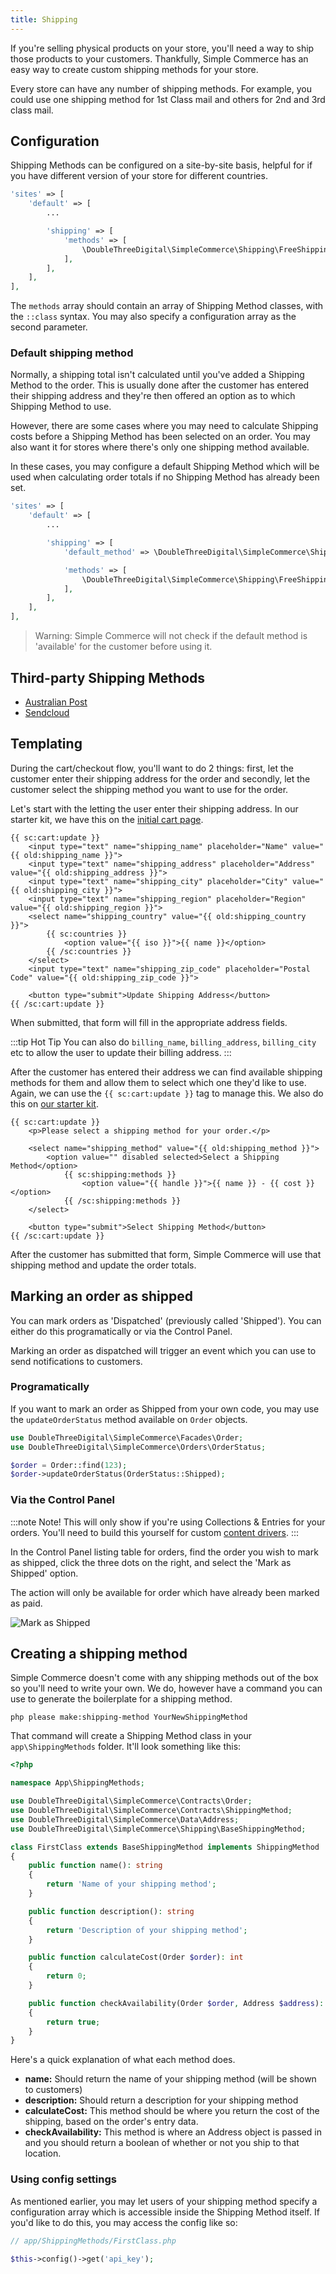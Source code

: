 ```yaml
---
title: Shipping
---
```


If you're selling physical products on your store, you'll need a way to ship those products to your customers. Thankfully, Simple Commerce has an easy way to create custom shipping methods for your store.

Every store can have any number of shipping methods. For example, you could use one shipping method for 1st Class mail and others for 2nd and 3rd class mail.

## Configuration

Shipping Methods can be configured on a site-by-site basis, helpful for if you have different version of your store for different countries.

```php
'sites' => [
    'default' => [
        ...

        'shipping' => [
            'methods' => [
                \DoubleThreeDigital\SimpleCommerce\Shipping\FreeShipping::class => [],
            ],
        ],
    ],
],
```

The `methods` array should contain an array of Shipping Method classes, with the `::class` syntax. You may also specify a configuration array as the second parameter.

### Default shipping method

Normally, a shipping total isn't calculated until you've added a Shipping Method to the order. This is usually done after the customer has entered their shipping address and they're then offered an option as to which Shipping Method to use.

However, there are some cases where you may need to calculate Shipping costs before a Shipping Method has been selected on an order. You may also want it for stores where there's only one shipping method available.

In these cases, you may configure a default Shipping Method which will be used when calculating order totals if no Shipping Method has already been set.

```php
'sites' => [
    'default' => [
        ...

        'shipping' => [
            'default_method' => \DoubleThreeDigital\SimpleCommerce\Shipping\FreeShipping::class,

            'methods' => [
                \DoubleThreeDigital\SimpleCommerce\Shipping\FreeShipping::class => [],
            ],
        ],
    ],
],
```

> Warning: Simple Commerce will not check if the default method is 'available' for the customer before using it.

## Third-party Shipping Methods

-   [Australian Post](https://statamic.com/addons/mity-digital/australia-post-shipping-for-simple-commerce)
-   [Sendcloud](https://statamic.com/addons/ray-nl/sendcloud-for-simple-commerce)

## Templating

During the cart/checkout flow, you'll want to do 2 things: first, let the customer enter their shipping address for the order and secondly, let the customer select the shipping method you want to use for the order.

Let's start with the letting the user enter their shipping address. In our starter kit, we have this on the [initial cart page](https://github.com/duncanmcclean/sc-starter-kit/blob/main/resources/views/cart.antlers.html).

```antlers
{{ sc:cart:update }}
    <input type="text" name="shipping_name" placeholder="Name" value="{{ old:shipping_name }}">
    <input type="text" name="shipping_address" placeholder="Address" value="{{ old:shipping_address }}">
    <input type="text" name="shipping_city" placeholder="City" value="{{ old:shipping_city }}">
    <input type="text" name="shipping_region" placeholder="Region" value="{{ old:shipping_region }}">
    <select name="shipping_country" value="{{ old:shipping_country }}">
        {{ sc:countries }}
            <option value="{{ iso }}">{{ name }}</option>
        {{ /sc:countries }}
    </select>
    <input type="text" name="shipping_zip_code" placeholder="Postal Code" value="{{ old:shipping_zip_code }}">

    <button type="submit">Update Shipping Address</button>
{{ /sc:cart:update }}
```

When submitted, that form will fill in the appropriate address fields.

:::tip Hot Tip
You can also do `billing_name`, `billing_address`, `billing_city` etc to allow the user to update their billing address.
:::

After the customer has entered their address we can find available shipping methods for them and allow them to select which one they'd like to use. Again, we can use the `{{ sc:cart:update }}` tag to manage this. We also do this on [our starter kit](https://github.com/duncanmcclean/sc-starter-kit/blob/main/resources/views/checkout/shipping.antlers.html).

```antlers
{{ sc:cart:update }}
    <p>Please select a shipping method for your order.</p>

    <select name="shipping_method" value="{{ old:shipping_method }}">
        <option value="" disabled selected>Select a Shipping Method</option>
            {{ sc:shipping:methods }}
                <option value="{{ handle }}">{{ name }} - {{ cost }}</option>
            {{ /sc:shipping:methods }}
    </select>

    <button type="submit">Select Shipping Method</button>
{{ /sc:cart:update }}
```

After the customer has submitted that form, Simple Commerce will use that shipping method and update the order totals.

## Marking an order as shipped

You can mark orders as 'Dispatched' (previously called 'Shipped'). You can either do this programatically or via the Control Panel.

Marking an order as dispatched will trigger an event which you can use to send notifications to customers.

### Programatically

If you want to mark an order as Shipped from your own code, you may use the `updateOrderStatus` method available on `Order` objects.

```php
use DoubleThreeDigital\SimpleCommerce\Facades\Order;
use DoubleThreeDigital\SimpleCommerce\Orders\OrderStatus;

$order = Order::find(123);
$order->updateOrderStatus(OrderStatus::Shipped);
```

### Via the Control Panel

:::note Note!
This will only show if you're using Collections & Entries for your orders. You'll need to build this yourself for custom [content drivers](/extending/content-drivers).
:::

In the Control Panel listing table for orders, find the order you wish to mark as shipped, click the three dots on the right, and select the 'Mark as Shipped' option.

The action will only be available for order which have already been marked as paid.

![Mark as Shipped](/img/simple-commerce/mark-as-shipped.png)

## Creating a shipping method

Simple Commerce doesn't come with any shipping methods out of the box so you'll need to write your own. We do, however have a command you can use to generate the boilerplate for a shipping method.

```
php please make:shipping-method YourNewShippingMethod
```

That command will create a Shipping Method class in your `app\ShippingMethods` folder. It'll look something like this:

```php
<?php

namespace App\ShippingMethods;

use DoubleThreeDigital\SimpleCommerce\Contracts\Order;
use DoubleThreeDigital\SimpleCommerce\Contracts\ShippingMethod;
use DoubleThreeDigital\SimpleCommerce\Data\Address;
use DoubleThreeDigital\SimpleCommerce\Shipping\BaseShippingMethod;

class FirstClass extends BaseShippingMethod implements ShippingMethod
{
    public function name(): string
    {
        return 'Name of your shipping method';
    }

    public function description(): string
    {
        return 'Description of your shipping method';
    }

    public function calculateCost(Order $order): int
    {
        return 0;
    }

    public function checkAvailability(Order $order, Address $address): bool
    {
        return true;
    }
}
```

Here's a quick explanation of what each method does.

-   **name:** Should return the name of your shipping method (will be shown to customers)
-   **description:** Should return a description for your shipping method
-   **calculateCost:** This method should be where you return the cost of the shipping, based on the order's entry data.
-   **checkAvailability:** This method is where an Address object is passed in and you should return a boolean of whether or not you ship to that location.

### Using config settings

As mentioned earlier, you may let users of your shipping method specify a configuration array which is accessible inside the Shipping Method itself. If you'd like to do this, you may access the config like so:

```php
// app/ShippingMethods/FirstClass.php

$this->config()->get('api_key');
```
